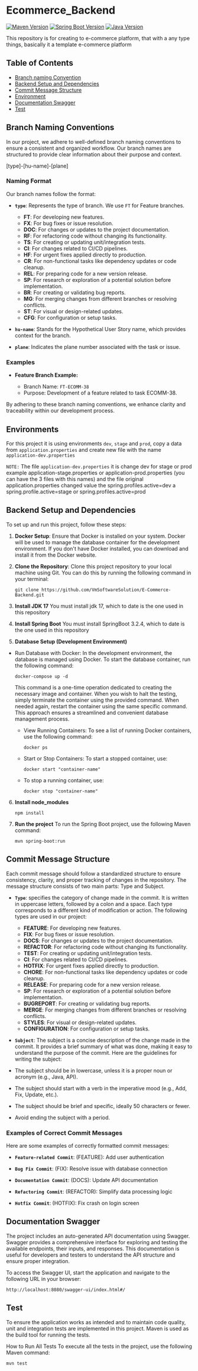 # Ecommerce_Backend
[![Maven Version](https://img.shields.io/badge/Maven-4.0.0-brightblue.svg)](https://maven.apache.org/)
[![Spring Boot Version](https://img.shields.io/badge/Spring_Boot-3.3.7-brightgreen.svg)](https://spring.io/projects/spring-boot)
[![Java Version](https://img.shields.io/badge/Java-17-red.svg)](https://www.oracle.com/java/)

This repository is for creating to e-commerce platform, that with a any type things, basically it a template e-commerce platform

## Table of Contents

- [Branch naming Convention](#branch-naming-conventions)
- [Backend Setup and Dependencies](#backend-setup-and-dependencies)
- [Commit Message Structure](#commit-message-structure)
- [Environment](#environments)
- [Documentation Swagger](#documentation-swagger)
- [Test](#test)

## Branch Naming Conventions

In our project, we adhere to well-defined branch naming conventions to ensure a consistent and organized workflow. Our branch names are structured to provide clear information about their purpose and context.

[type]-[hu-name]-[plane]

### Naming Format

Our branch names follow the format:

- **`type`**: Represents the type of branch. We use `FT` for Feature branches.

    - **FT**: For developing new features.
    - **FX**: For bug fixes or issue resolution.
    - **DOC**: For changes or updates to the project documentation.
    - **RF**: For refactoring code without changing its functionality.
    - **TS**: For creating or updating unit/integration tests.
    - **CI**: For changes related to CI/CD pipelines.
    - **HF**: For urgent fixes applied directly to production.
    - **CR**: For non-functional tasks like dependency updates or code cleanup.
    - **REL**: For preparing code for a new version release.
    - **SP**: For research or exploration of a potential solution before implementation.
    - **BR**: For creating or validating bug reports.
    - **MG**: For merging changes from different branches or resolving conflicts.
    - **ST**: For visual or design-related updates.
    - **CFG**: For configuration or setup tasks.


- **`hu-name`**: Stands for the Hypothetical User Story name, which provides context for the branch.

- **`plane`**: Indicates the plane number associated with the task or issue.



### Examples

- **Feature Branch Example:**

  - Branch Name: `FT-ECOMM-38`
  - Purpose: Development of a feature related to task ECOMM-38.


By adhering to these branch naming conventions, we enhance clarity and traceability within our development process.

## Environments

For this project it is using environments `dev`, `stage` and `prod`, copy a data from `application.properties` and create new file with the name `application-dev.properties`

`NOTE:` The file `application-dev.properties` it is change dev for stage or prod example application-stage.properties or application-prod.properties (you can have the 3 files with this names) and the file original application.properties changed value the spring.profiles.active=dev a spring.profile.active=stage or spring.profiles.active=prod

## Backend Setup and Dependencies

To set up and run this project, follow these steps:

1.  **Docker Setup**: Ensure that Docker is installed on your system. Docker will be used to manage the database container for the development environment. If you don't have Docker installed, you can download and install it from the Docker website.

2.  **Clone the Repository**: Clone this project repository to your local machine using Git. You can do this by running the following command in your terminal:
    ```
    git clone https://github.com/VmSoftwareSolution/E-Commerce-Backend.git
    ```
3. **Install JDK 17**
  You must install jdk 17, which to date is the one used in this repository

4. **Install Spring Boot**
 You must install SpringBoot 3.2.4, which to date is the one used in this repository

5. **Database Setup (Development Environment)**

  - Run Database with Docker: In the development environment, the database is managed using Docker. To start the database container, run the following command:

    ```
    docker-compose up -d
    ```

     This command is a one-time operation dedicated to creating the necessary image and container. When you wish to halt the testing, simply terminate the container using the provided command. When needed again, restart the container using the same specific command. This approach ensures a streamlined and convenient database management process.
      
    - View Running Containers: To see a list of running Docker containers, use the following command:

        ```
        docker ps
        ```

    - Start or Stop Containers: To start a stopped container, use:

        ```
        docker start "container-name"
        ```

    - To stop a running container, use:

        ```
        docker stop "container-name"
        ```
6. **Install node_modules**

    ```
    npm install
    ```
7. **Run the project**
    To run the Spring Boot project, use the following Maven command:

    ```
    mvn spring-boot:run
    ```

## Commit Message Structure
Each commit message should follow a standardized structure to ensure consistency, clarity, and proper tracking of changes in the repository. The message structure consists of two main parts: Type and Subject.


- **`Type`**: specifies the category of change made in the commit. It is written in uppercase letters, followed by a colon and a space. Each type corresponds to a different kind of modification or action. The following types are used in our project:

  - **FEATURE**: For developing new features.
  - **FIX**: For bug fixes or issue resolution.
  - **DOCS**: For changes or updates to the project documentation.
  - **REFACTOR**: For refactoring code without changing its functionality.
  - **TEST**: For creating or updating unit/integration tests.
  - **CI**: For changes related to CI/CD pipelines.
  - **HOTFIX**: For urgent fixes applied directly to production.
  - **CHORE**: For non-functional tasks like dependency updates or code cleanup.
  - **RELEASE**: For preparing code for a new version release.
  - **SP**: For research or exploration of a potential solution before implementation.
  - **BUGREPORT**: For creating or validating bug reports.
  - **MERGE**: For merging changes from different branches or resolving conflicts.
  - **STYLES**: For visual or design-related updates.
  - **CONFIGURATION**: For configuration or setup tasks.

- **`Subject`**: The subject is a concise description of the change made in the commit. It provides a brief summary of what was done, making it easy to understand the purpose of the commit. Here are the guidelines for writing the subject:

- The subject should be in lowercase, unless it is a proper noun or acronym (e.g., Java, API).
- The subject should start with a verb in the imperative mood (e.g., Add, Fix, Update, etc.).
- The subject should be brief and specific, ideally 50 characters or fewer.
- Avoid ending the subject with a period.

### Examples of Correct Commit Messages

Here are some examples of correctly formatted commit messages:

- **`Feature-related Commit`**: (FEATURE): Add user authentication

- **`Bug Fix Commit`**: (FIX): Resolve issue with database connection

- **`Documentation Commit`**: (DOCS): Update API documentation

- **`Refactoring Commit`**: (REFACTOR): Simplify data processing logic

- **`Hotfix Commit`**: (HOTFIX): Fix crash on login screen

## Documentation Swagger
The project includes an auto-generated API documentation using Swagger. Swagger provides a comprehensive interface for exploring and testing the available endpoints, their inputs, and responses. This documentation is useful for developers and testers to understand the API structure and ensure proper integration.

To access the Swagger UI, start the application and navigate to the following URL in your browser:

```
http://localhost:8080/swagger-ui/index.html#/
```

## Test
To ensure the application works as intended and to maintain code quality, unit and integration tests are implemented in this project. Maven is used as the build tool for running the tests.

How to Run All Tests
To execute all the tests in the project, use the following Maven command:
```
mvn test
```
